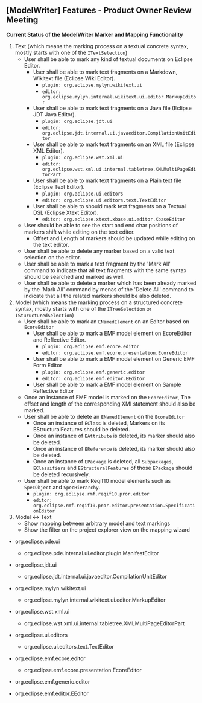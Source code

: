 ## [ModelWriter] Features - Product Owner Review Meeting

**Current Status of the ModelWriter Marker and Mapping Functionality**  
1. Text (which means the marking process on a textual concrete syntax, mostly starts with one of the `ITextSelection`)  
    + User shall be able to mark any kind of textual documents on Eclipse Editor.  
      + User shall be able to mark text fragments on a Markdown, Wikitext file (Eclipse Wiki Editor).  
        + `plugin: org.eclipse.mylyn.wikitext.ui`  
        + `editor: org.eclipse.mylyn.internal.wikitext.ui.editor.MarkupEditor`  
      + User shall be able to mark text fragments on a Java file (Eclipse JDT Java Editor).  
        + `plugin: org.eclipse.jdt.ui`  
        + `editor: org.eclipse.jdt.internal.ui.javaeditor.CompilationUnitEditor`  
      + User shall be able to mark text fragments on an XML file (Eclipse XML Editor).  
        + `plugin: org.eclipse.wst.xml.ui`  
        + `editor: org.eclipse.wst.xml.ui.internal.tabletree.XMLMultiPageEditorPart`  
      + User shall be able to mark text fragments on a Plain text file (Eclipse Text Editor).  
        + `plugin: org.eclipse.ui.editors`
        + `editor: org.eclipse.ui.editors.text.TextEditor`  
      + User shall be able to should mark text fragments on a Textual DSL (Eclipse Xtext Editor).  
        + `editor: org.eclipse.xtext.xbase.ui.editor.XbaseEditor`  
    + User should be able to see the start and end char positions of markers shift while editing on the text editor.  
      + Offset and Length of markers should be updated while editing on the text editor.  
    + User shall be able to delete any marker based on a valid text selection on the editor.  
    + User shall be able to mark a text fragment by the 'Mark All' command to indicate that all text fragments with the same syntax should be searched and marked as well.  
    + User shall be able to delete a marker which has been already marked by the 'Mark All' command by menas of the 'Delete All' command to indicate that all the related markers should be also deleted.  
2. Model  (which means the marking process on a structured concrete syntax, mostly starts with one of the `ITreeSelection` or `ISturucturedSelection`)  
    + User shall be able to mark an `ENamedElement` on an Editor based on `EcoreEditor`  
      + User shall be able to mark a EMF model element on EcoreEditor and Reflective Editor.  
        + `plugin: org.eclipse.emf.ecore.editor`  
        + `editor: org.eclipse.emf.ecore.presentation.EcoreEditor`  
      + User shall be able to mark a EMF model element on Generic EMF Form Editor  
        + `plugin: org.eclipse.emf.generic.editor`  
        + `editor: org.eclipse.emf.editor.EEditor`  
      + User shall be able to mark a EMF model element on Sample Reflective Editor  
    + Once an instance of EMF model is marked on the `EcoreEditor`, The offset and length of the corresponding XMI statement should also be marked.  
    + User shall be able to delete an `ENamedElement` on the `EcoreEditor`  
      + Once an instance of `EClass` is deleted, Markers on its EStructuralFeatures should be deleted.  
      + Once an instance of `EAttribute` is deleted, its marker should also be deleted.  
      + Once an instance of `EReference` is deleted, its marker should also be deleted.  
      + Once an instance of `EPackage` is deleted, all `Subpackages`, `EClassifiers` and `EStructuralFeatures` of those `EPackage` should be deleted recursively.  
    + User shall be able to mark Reqif10 model elements such as `SpecObject` and `SpecHierarchy`.
      + `plugin: org.eclipse.rmf.reqif10.pror.editor`  
      + `editor: org.eclipse.rmf.reqif10.pror.editor.presentation.SpecificationEditor`  
3. Model <-> Text  
    + Show mapping between arbitrary model and text markings  
    + Show the filter on the project explorer view on the mapping wizard  



+ org.eclipse.pde.ui
  + org.eclipse.pde.internal.ui.editor.plugin.ManifestEditor

+ org.eclipse.jdt.ui
  + org.eclipse.jdt.internal.ui.javaeditor.CompilationUnitEditor

+ org.eclipse.mylyn.wikitext.ui
  + org.eclipse.mylyn.internal.wikitext.ui.editor.MarkupEditor

+ org.eclipse.wst.xml.ui
  + org.eclipse.wst.xml.ui.internal.tabletree.XMLMultiPageEditorPart

+ org.eclipse.ui.editors
  + org.eclipse.ui.editors.text.TextEditor

+ org.eclipse.emf.ecore.editor
  + org.eclipse.emf.ecore.presentation.EcoreEditor

+ org.eclipse.emf.generic.editor
 + org.eclipse.emf.editor.EEditor
